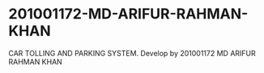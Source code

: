 # 201001172-MD-ARIFUR-RAHMAN-KHAN
CAR TOLLING AND PARKING SYSTEM. Develop by 201001172 MD ARIFUR RAHMAN KHAN 
